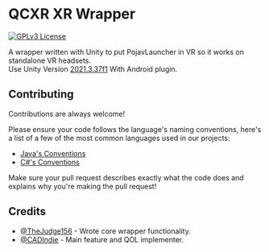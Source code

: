 # QCXR XR Wrapper
[![GPLv3 License](https://img.shields.io/badge/License-GPLv3-green.svg)](https://choosealicense.com/licenses/gpl-3.0/)

A wrapper written with Unity to put PojavLauncher in VR so it works on standalone VR headsets.
<br>Use Unity Version [2021.3.37f1](https://unity.com/releases/editor/whats-new/2021.3.37) With Android plugin.


## Contributing

Contributions are always welcome!

Please ensure your code follows the language's naming conventions, here's a list of a few of the most common languages used in our projects:

- [Java's Conventions](https://www.oracle.com/java/technologies/javase/codeconventions-namingconventions.html)
- [C#'s Conventions](https://learn.microsoft.com/en-us/dotnet/csharp/fundamentals/coding-style/coding-conventions)

Make sure your pull request describes exactly what the code does and explains why you're making the pull request!



## Credits

- [@TheJudge156](https://www.github.com/TheJudge156) - Wrote core wrapper functionality.
- [@CADIndie](https://www.github.com/CadIndie) - Main feature and QOL implementer.

